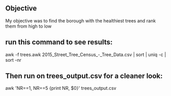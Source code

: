 ## Objective
My objective was to find the borough with the healthiest trees and rank them from high to low

## run this command to see results:
awk -f trees.awk 2015_Street_Tree_Census_-_Tree_Data.csv | sort | uniq -c | sort -nr

## Then run on trees_output.csv for a cleaner look:
awk 'NR==1, NR==5 {print NR, $0}' trees_output.csv